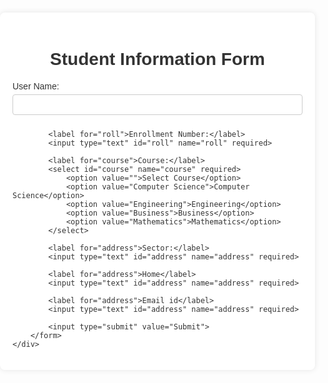 <!DOCTYPE html>
<html lang="en">
<head>
    <meta charset="UTF-8">
    <meta name="viewport" content="width=device-width, initial-scale=1.0">
    <title>Student Information Form</title>
    <style>
        body {
            font-family: Arial, sans-serif; #not useful
            background-color: #f4f4f4;
            color: #333;
            margin: 0;
            padding: 0;
        }
        .container {
            max-width: 600px;
            margin: 20px auto;
            background-color: #fff;
            padding: 20px;
            border-radius: 8px;
            box-shadow: 0 0 10px rgba(0, 0, 0, 0.1);
        }
        h1 {
            text-align: center;
            color: #333;
        }
        label {
            display: block;
            margin-bottom: 5px;
            color: #333;
        }
        input[type="text"], select {
            width: 100%;
            padding: 8px;
            margin-bottom: 10px;
            border: 1px solid #ccc;
            border-radius: 4px;
            box-sizing: border-box;
        }
        input[type="submit"] {
            background-color: #4c4faf;
            background-color: #b96653;
            color: white;
            padding: 10px 20px;
            border: none;
            border-radius: 4px;
            cursor: pointer;
            font-size: 16px;
        }
        input[type="submit"]:hover {
            background-color: #45a049;
        }
    </style>
</head>
<body>
    <div class="container">
        <h1>Student Information Form</h1>
        <form action="#" method="post">
            <label for="name">User Name:</label>
            <input type="text" id="name" name="name" required>
            
            <label for="roll">Enrollment Number:</label>
            <input type="text" id="roll" name="roll" required>
            
            <label for="course">Course:</label>
            <select id="course" name="course" required>
                <option value="">Select Course</option>
                <option value="Computer Science">Computer Science</option>
                <option value="Engineering">Engineering</option>
                <option value="Business">Business</option>
                <option value="Mathematics">Mathematics</option>
            </select>
            
            <label for="address">Sector:</label>
            <input type="text" id="address" name="address" required>

            <label for="address">Home</label>
            <input type="text" id="address" name="address" required>

            <label for="address">Email id</label>
            <input type="text" id="address" name="address" required>
            
            <input type="submit" value="Submit">
        </form>
    </div>
</body>
</html>
